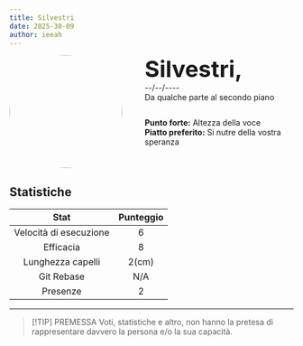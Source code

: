 ```yaml
---
title: Silvestri
date: 2025-30-09
author: ieeah
---
```


<div class="player-header" style="display: flex;">
  <div class="player-avatar" style="margin-inline-end: 40px;">
    <img src="https://robohash.org/silvestri" width="200px" height="200px" style="border-radius: 50%; aspect-ratio: 1; border: 15px solid #var(--accent); object-fit: contain; object-position: center;" />
  </div>
  <div class="player-info">
    <p class="player-name" style="margin-block: 0; font-size: 2.5rem; font-weight: bold; display: inline-block;" id="player-name">Silvestri,</p>
    <!-- <code style="display: inline-block;">Detto </code> -->
    <p class="player-age" style="margin-block: 0;">--/--/----</p>
    <p class="player-office" style="margin-block: 0;">Da qualche parte al secondo piano</p>
    <div class="player-specials" style="margin-block: 1.75rem 0;">
      <p class="player-office" style="margin-block: 0;">
        <span style="font-weight: bold">Punto forte:</span>
        <span style="">Altezza della voce</span>
      </p>
      <p class="player-office" style="margin-block: 0;">
        <span style="font-weight: bold">Piatto preferito:</span>
        <span style="">Si nutre della vostra speranza</span>
      </p>
    </div>
  </div>
</div>

## Statistiche

|          Stat          | Punteggio |
| :--------------------: | :-------: |
| Velocità di esecuzione |     6     |
|       Efficacia        |     8     |
|   Lunghezza capelli    |   2(cm)   |
|       Git Rebase       |    N/A    |
|        Presenze        |     2     |

---

> [!TIP] PREMESSA
> Voti, statistiche e altro, non hanno la pretesa di rappresentare davvero la persona e/o la sua capacità.
